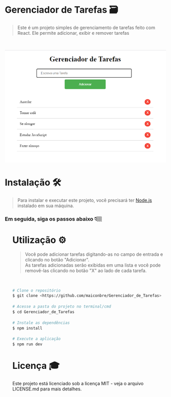 # Gerenciador de Tarefas 🗃
> Este é um projeto simples de gerenciamento de tarefas feito com React. Ele permite adicionar, exibir e remover tarefas

<br>
<div align="center">

![image](https://github.com/maiconbre/Gerenciador_de_Tarefas/blob/main/img/Gfoto.png?raw=true)</div>


# Instalação 🛠️
>Para instalar e executar este projeto, você precisará ter <a href="https://nodejs.org/">Node.js</a> instalado em sua máquina.
### Em seguida, siga os passos abaixo 👇🏼
<ul>

# Utilização ⚙️
> Você pode adicionar tarefas digitando-as no campo de entrada e clicando no botão "Adicionar".<br>
> As tarefas adicionadas serão exibidas em uma lista e você pode removê-las clicando no botão "X" ao lado de cada tarefa.
<br>

  ```bash
# Clone o repositório
$ git clone <https://github.com/maiconbre/Gerenciador_de_Tarefas>

# Acesse a pasta do projeto no terminal/cmd
$ cd Gerenciador_de_Tarefas

# Instale as dependências
$ npm install 

# Execute a aplicação 
$ npm run dev

```
# Licença 🎓
Este projeto está licenciado sob a licença MIT - veja o arquivo LICENSE.md para mais detalhes.
